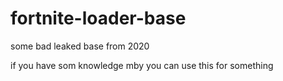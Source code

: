 # fortnite-loader-base
some bad leaked base from 2020

if you have som knowledge mby you can use this for something
